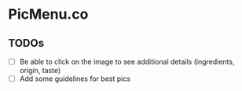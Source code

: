 # PicMenu.co

## TODOs

- [ ] Be able to click on the image to see additional details (ingredients, origin, taste)
- [ ] Add some guidelines for best pics
